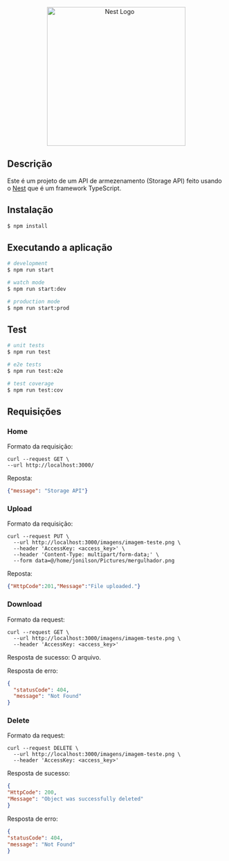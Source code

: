 <p align="center">
  <a href="http://nestjs.com/" target="blank"><img src="https://nestjs.com/img/logo_text.svg" width="320" alt="Nest Logo" /></a>
</p>

## Descrição

Este é um projeto de um API de armezenamento (Storage API) feito usando o 
[Nest](https://github.com/nestjs/nest) que é um framework TypeScript.

## Instalação

```bash
$ npm install
```

## Executando a aplicação

```bash
# development
$ npm run start

# watch mode
$ npm run start:dev

# production mode
$ npm run start:prod
```

## Test

```bash
# unit tests
$ npm run test

# e2e tests
$ npm run test:e2e

# test coverage
$ npm run test:cov
```

## Requisições

### Home
Formato da requisição:
```shell
curl --request GET \
--url http://localhost:3000/
```
Reposta:
```json
{"message": "Storage API"}
```

### Upload
Formato da requisição:

```shell
curl --request PUT \
  --url http://localhost:3000/imagens/imagem-teste.png \
  --header 'AccessKey: <access_key>' \
  --header 'Content-Type: multipart/form-data;' \
  --form data=@/home/jonilson/Pictures/mergulhador.png
```
Reposta:
```json
{"HttpCode":201,"Message":"File uploaded."}
```


### Download

Formato da request:
```shell
curl --request GET \
  --url http://localhost:3000/imagens/imagem-teste.png \
  --header 'AccessKey: <access_key>'
```
Resposta de sucesso: O arquivo.

Resposta de erro:
```json
{
  "statusCode": 404,
  "message": "Not Found"
}
```

### Delete
Formato da request:
```shell
curl --request DELETE \
  --url http://localhost:3000/imagens/imagem-teste.png \
  --header 'AccessKey: <access_key>'
```

Resposta de sucesso:
```json
{
"HttpCode": 200,
"Message": "Object was successfully deleted"
}
```

Resposta de erro:
```json
{
"statusCode": 404,
"message": "Not Found"
}
```